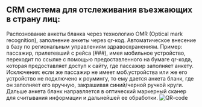 ## CRM система для отслеживания въезжающих в страну лиц:
Распознование анкеты бланка через технологию OMR (Optical mark recognition), заполнение анкеты через qr-код. 
Автоматическое внесение в базу по региональным управлениям здравоохранениям.
Пример: пассажир, прилетевший с рейса (###), имея мобильное устройство, переходит по ссылке с помощью предоставленного на бумаге qr-кода, которая предоставляет доступ к сайту, где пассажир заполняет анкету. 
Исключения: если же пассажир не имеет моб.устройства или же его устройство не подключено к роумингу, то ему дается анкета бланк, где он заполняет его вручную, закрашивая синий/черной ручкой круги. Дальше анкета бланк направляется в оптический маркерный сканер для считывания информации и дальнейшей ее обработки.
![QR-code](home/serzhan/Pictures/qr-code.png)
